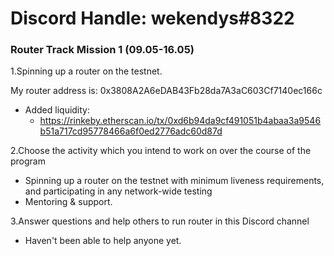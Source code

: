 # Discord Handle: wekendys#8322

### Router Track Mission 1 (09.05-16.05)

1.Spinning up a router on the testnet. 

My router address is: 0x3808A2A6eDAB43Fb28da7A3aC603Cf7140ec166c


  - Added liquidity:
      -   https://rinkeby.etherscan.io/tx/0xd6b94da9cf491051b4abaa3a9546b51a717cd95778466a6f0ed2776adc60d87d



2.Choose the activity which you intend to work on over the course of the program
 - Spinning up a router on the testnet with minimum liveness requirements, and participating in any network-wide testing
 -  Mentoring & support.

3.Answer questions and help others to run router in this Discord channel
 -  Haven't been able to help anyone yet.
